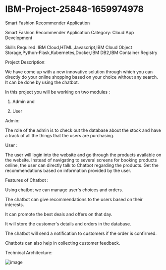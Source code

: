 # IBM-Project-25848-1659974978
Smart Fashion Recommender Application

Smart Fashion Recommender Application
Category: Cloud App Development

Skills Required:
IBM Cloud,HTML,Javascript,IBM Cloud Object Storage,Python-Flask,Kubernetes,Docker,IBM DB2,IBM Container Registry

Project Description:

We have come up with a new innovative solution through which you can directly do your online shopping based on your choice without any search. It can be done by using the chatbot.



In this project you will be working on two modules :

1. Admin and

2. User



Admin:



The role of the admin is to check out the database about the stock and have a track of all the things that the users are purchasing.




User :



The user will login into the website and go through the products available on the website.  Instead of navigating to several screens for booking products online, the user can directly talk to Chatbot regarding the products.  Get the recommendations based on information provided by the user.



Features of Chatbot :



Using chatbot we can manage user's choices and orders.

The chatbot can give recommendations to the users based on their interests.

It can promote the best deals and offers on that day.

It will store the customer's details and orders in the database.

The chatbot will send a notification to customers if the order is confirmed.

Chatbots can also help in collecting customer feedback.



Technical Architecture:

![image](https://user-images.githubusercontent.com/88048226/200240308-60f83323-fad6-420c-b915-62f7ab71ab5c.png)
